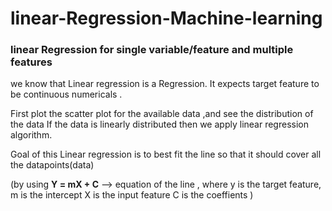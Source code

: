 # linear-Regression-Machine-learning
### linear Regression for single variable/feature and multiple features


we know that Linear regression is a Regression. It expects target feature to be continuous numericals . 

First plot the scatter plot for the available data ,and see the distribution of the data  If the data is linearly distributed then we apply linear regression algorithm. 

Goal of this Linear regression is to best fit the line so that it should cover all the datapoints(data) 

(by using **Y = mX + C** --> equation of the line , where 
  y is the target feature,
  m is the intercept
  X is the input feature
  C is the coeffients )
